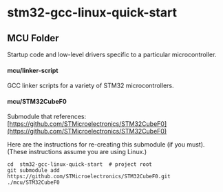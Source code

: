 # stm32-gcc-linux-quick-start

## MCU Folder
Startup code and low-level drivers specific to a particular microcontroller.

#### mcu/linker-script
GCC linker scripts for a variety of STM32 microcontrollers.

#### mcu/STM32CubeF0
Submodule that references:
[https://github.com/STMicroelectronics/STM32CubeF0](https://github.com/STMicroelectronics/STM32CubeF0)

Here are the instructions for re-creating this submodule (if you must).
(These instructions assume you are using Linux.)
```
cd  stm32-gcc-linux-quick-start  # project root
git submodule add  https://github.com/STMicroelectronics/STM32CubeF0.git  ./mcu/STM32CubeF0
```


